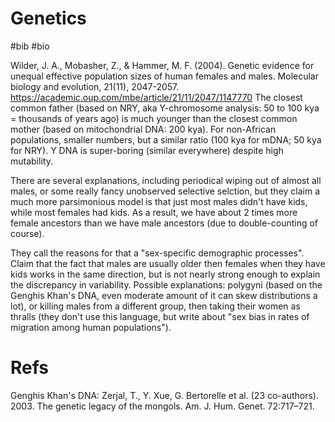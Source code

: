 # Genetics

#bib #bio

Wilder, J. A., Mobasher, Z., & Hammer, M. F. (2004). Genetic evidence for unequal effective population sizes of human females and males. Molecular biology and evolution, 21(11), 2047-2057.
https://academic.oup.com/mbe/article/21/11/2047/1147770
The closest common father (based on NRY, aka Y-chromosome analysis: 50 to 100 kya = thousands of years ago) is much younger than the closest common mother (based on mitochondrial DNA: 200 kya). For non-African populations, smaller numbers, but a similar ratio (100 kya for mDNA; 50 kya for NRY). Y DNA is super-boring (similar everywhere) despite high mutability. 

There are several explanations, including periodical wiping out of almost all males, or some really fancy unobserved selective selction, but they claim a much more parsimonious model is that just most males didn't have kids, while most females had kids. As a result, we have about 2 times more female ancestors than we have male ancestors (due to double-counting of course).

They call the reasons for that a "sex-specific demographic processes". Claim that the fact that males are usually older then females when they have kids works in the same direction, but is not nearly strong enough to explain the discrepancy in variability. Possible explanations: polygyni (based on the Genghis Khan's DNA, even moderate amount of it can skew distributions a lot), or killing males from a different group, then taking their women as thralls (they don't use this language, but write about "sex bias in rates of migration among human populations").

# Refs

Genghis Khan's DNA:
Zerjal, T., Y. Xue, G. Bertorelle et al. (23 co-authors). 2003. The genetic legacy of the mongols. Am. J. Hum. Genet. 72:717–721.